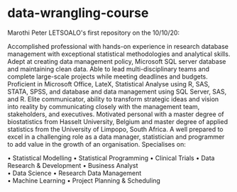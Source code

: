 # data-wrangling-course
Marothi Peter LETSOALO's first repository on the 10/10/20:

Accomplished professional with hands-on experience in research database management with exceptional statistical methodologies and analytical skills. Adept at creating data management policy, Microsoft SQL server database and maintaining clean data. Able to lead multi-disciplinary teams and complete large-scale projects while meeting deadlines and budgets. Proficient in Microsoft Office, LateX, Statistical Analyse using R, SAS, STATA, SPSS, and database and data management using SQL Server, SAS, and R. Elite communicator, ability to transform strategic ideas and vision into reality by communicating closely with the management team, stakeholders, and executives. Motivated personal with a master degree of biostatistics from Hasselt University, Belgium and master degree of applied statistics from the University of Limpopo, South Africa. A well prepared to excel in a challenging role as a data manager, statistician and programmer to add value in the growth of an organisation. Specialises on:

•	Statistical Modelling
•	Statistical Programming
•	Clinical Trials 
•	Data Research & Development
•	Business Analyst	
•	Data Science
•	Research Data Management	
•	Machine Learning
•	Project Planning & Scheduling
